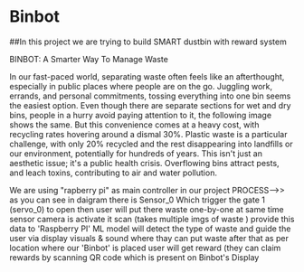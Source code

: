 # Binbot
##In this project we are trying to build SMART dustbin with reward system  

BINBOT: A Smarter Way To Manage Waste

In our fast-paced world, separating waste often feels like an afterthought, especially in public places where people are on the go. Juggling work, errands, and personal commitments, tossing everything into one bin seems the easiest option. Even though there are separate sections for wet and dry bins, people in a hurry avoid paying attention to it, the following image shows the same. But this convenience comes at a heavy cost, with recycling rates hovering around a dismal 30%. Plastic waste is a particular challenge, with only 20% recycled and the rest disappearing into landfills or our environment, potentially for hundreds of years. This isn't just an aesthetic issue; it's a public health crisis. Overflowing bins attract pests, and leach toxins, contributing to air and water pollution. 

 We are using "rapberry pi" as main controller in our project 
PROCESS-->> as you can see in daigram there is 
Sensor_0 Which trigger the gate 1 (servo_0) to open 
then user will put there waste one-by-one
at same time sensor camera is activate it scan (takes multiple imgs of waste ) 
provide this data to 'Raspberry PI' ML model will detect the type of waste and guide the user via display visuals & sound where thay can put waste 
after that as per location where our 'Binbot' is placed user will get reward (they can claim rewards by scanning QR code which is present on Binbot's Display
  

